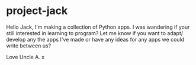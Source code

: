 # project-jack


Hello Jack, I'm making a collection of Python apps. I was wandering if your still interested in learning to program? Let me know if you want to adapt/
develop any the apps I've made or have any ideas for any apps we could write between us?

Love
Uncle A. x
